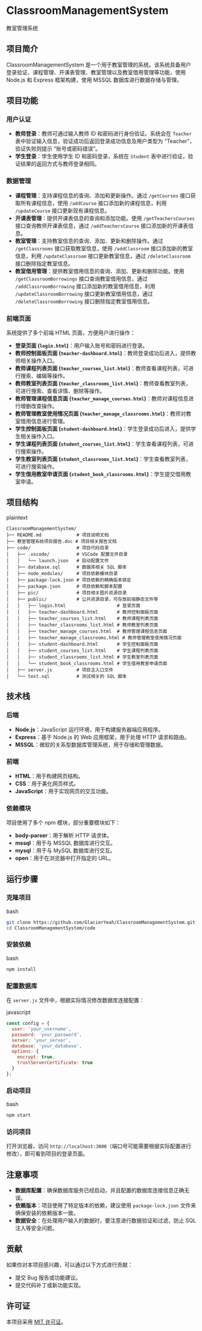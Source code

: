 # ClassroomManagementSystem
教室管理系统
## 项目简介

ClassroomManagementSystem 是一个用于教室管理的系统。该系统具备用户登录验证、课程管理、开课表管理、教室管理以及教室借用管理等功能，使用 Node.js 和 Express 框架构建，使用 MSSQL 数据库进行数据存储与管理。

## 项目功能

### 用户认证

- **教师登录**：教师可通过输入教师 ID 和密码进行身份验证。系统会在 `Teacher` 表中验证输入信息，验证成功后返回登录成功信息及用户类型为 “Teacher”，验证失败则提示 “账号或密码错误”。
- **学生登录**：学生使用学生 ID 和密码登录，系统在 `Student` 表中进行验证，验证结果的返回方式与教师登录相同。

### 数据管理

- **课程管理**：支持课程信息的查询、添加和更新操作。通过 `/getCourses` 接口获取所有课程信息，使用 `/addCourse` 接口添加新的课程信息，利用 `/updateCourse` 接口更新现有课程信息。
- **开课表管理**：提供开课表信息的查询和添加功能。使用 `/getTeachersCourses` 接口查询教师开课表信息，通过 `/addTeachersCourse` 接口添加新的开课表信息。
- **教室管理**：支持教室信息的查询、添加、更新和删除操作。通过 `/getClassrooms` 接口获取教室信息，使用 `/addClassroom` 接口添加新的教室信息，利用 `/updateClassroom` 接口更新教室信息，通过 `/deleteClassroom` 接口删除指定教室信息。
- **教室借用管理**：提供教室借用信息的查询、添加、更新和删除功能。使用 `/getClassroomBorrowings` 接口查询教室借用信息，通过 `/addClassroomBorrowing` 接口添加新的教室借用信息，利用 `/updateClassroomBorrowing` 接口更新教室借用信息，通过 `/deleteClassroomBorrowing` 接口删除指定教室借用信息。

### 前端页面

系统提供了多个前端 HTML 页面，方便用户进行操作：

- **登录页面 (`login.html`)**：用户输入账号和密码进行登录。
- **教师控制面板页面 (`teacher-dashboard.html`)**：教师登录成功后进入，提供教师相关操作入口。
- **教师课程列表页面 (`teacher_courses_list.html`)**：教师查看课程列表，可进行搜索、编辑等操作。
- **教师教室列表页面 (`teacher_classrooms_list.html`)**：教师查看教室列表，可进行搜索、查看详情、删除等操作。
- **教师管理课程信息页面 (`teacher_manage_courses.html`)**：教师对课程信息进行增删改查操作。
- **教师管理教室使用情况页面 (`teacher_manage_classrooms.html`)**：教师对教室借用信息进行管理。
- **学生控制面板页面 (`student-dashboard.html`)**：学生登录成功后进入，提供学生相关操作入口。
- **学生课程列表页面 (`student_courses_list.html`)**：学生查看课程列表，可进行搜索操作。
- **学生教室列表页面 (`student_classrooms_list.html`)**：学生查看教室列表，可进行搜索操作。
- **学生借用教室申请页面 (`student_book_classrooms.html`)**：学生提交借用教室申请。

## 项目结构

plaintext











```plaintext
ClassroomManagementSystem/
├── README.md             # 项目说明文档
├── 教室管理系统项目报告.doc # 项目相关报告文档
├── code/                 # 项目代码目录
│   ├── .vscode/          # VSCode 配置文件目录
│   │   └── launch.json   # 启动配置文件
│   ├── database.sql      # 数据库相关 SQL 脚本
│   ├── node_modules/     # 项目依赖模块目录
│   ├── package-lock.json # 项目依赖的精确版本锁定
│   ├── package.json      # 项目依赖和脚本配置
│   ├── pic/              # 项目相关图片资源目录
│   ├── public/           # 公共资源目录，可存放前端静态文件等
│   │   ├── login.html                   # 登录页面
│   │   ├── teacher-dashboard.html       # 教师控制面板页面
│   │   ├── teacher_courses_list.html    # 教师课程列表页面
│   │   ├── teacher_classrooms_list.html # 教师教室列表页面
│   │   ├── teacher_manage_courses.html  # 教师管理课程信息页面
│   │   ├── teacher_manage_classrooms.html # 教师管理教室使用情况页面
│   │   ├── student-dashboard.html       # 学生控制面板页面
│   │   ├── student_courses_list.html    # 学生课程列表页面
│   │   ├── student_classrooms_list.html # 学生教室列表页面
│   │   └── student_book_classrooms.html # 学生借用教室申请页面
│   ├── server.js         # 项目主入口文件
│   └── test.sql          # 测试相关的 SQL 脚本
```

## 技术栈

### 后端

- **Node.js**：JavaScript 运行环境，用于构建服务器端应用程序。
- **Express**：基于 Node.js 的 Web 应用框架，用于处理 HTTP 请求和路由。
- **MSSQL**：微软的关系型数据库管理系统，用于存储和管理数据。

### 前端

- **HTML**：用于构建网页结构。
- **CSS**：用于美化网页样式。
- **JavaScript**：用于实现网页的交互功能。

### 依赖模块

项目使用了多个 npm 模块，部分重要模块如下：

- **body-parser**：用于解析 HTTP 请求体。
- **mssql**：用于与 MSSQL 数据库进行交互。
- **mysql**：用于与 MySQL 数据库进行交互。
- **open**：用于在浏览器中打开指定的 URL。

## 运行步骤

### 克隆项目

bash











```bash
git clone https://github.com/GlacierYeah/ClassroomManagementSystem.git
cd ClassroomManagementSystem/code
```

### 安装依赖

bash











```bash
npm install
```

### 配置数据库

在 `server.js` 文件中，根据实际情况修改数据库连接配置：

javascript











```javascript
const config = {
  user: 'your_username',
  password: 'your_password',
  server: 'your_server',
  database: 'your_database',
  options: {
    encrypt: true,
    trustServerCertificate: true
  }
};
```

### 启动项目

bash











```bash
npm start
```

### 访问项目

打开浏览器，访问 `http://localhost:3000`（端口号可能需要根据实际配置进行修改），即可看到项目的登录页面。

## 注意事项

- **数据库配置**：确保数据库服务已经启动，并且配置的数据库连接信息正确无误。
- **依赖版本**：项目使用了特定版本的依赖，建议使用 `package-lock.json` 文件来确保安装的依赖版本一致。
- **数据安全**：在处理用户输入的数据时，要注意进行数据验证和过滤，防止 SQL 注入等安全问题。

## 贡献

如果你对本项目感兴趣，可以通过以下方式进行贡献：

- 提交 Bug 报告或功能建议。
- 提交代码补丁或新功能实现。

## 许可证

本项目采用 [MIT 许可证](https://opensource.org/licenses/MIT)。
